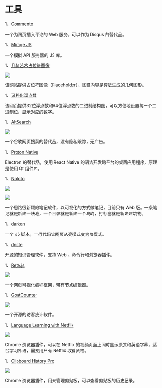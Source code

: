 # 工具

1、[Commento](https://commento.io/)

一个为网页插入评论的 Web 服务，可以作为 Disqus 的替代品。

1、[Mirage JS](https://miragejs.com/)

一个模拟 API 服务器的 JS 库。

1、[几何艺术占位符图像](https://generative-placeholders.glitch.me/)

![](https://www.wangbase.com/blogimg/asset/202001/bg2020012501.jpg)

该网站提供占位符图像（Placeholder），图像内容是算法生成的几何图形。

1、[可视化浮点数](http://evanw.github.io/float-toy/)

该网页提供32位浮点数和64位浮点数的二进制结构图，可以方便地设置每一个二进制位，显示对应的数字。

1、[AltSearch](https://altsearch.org/)

![](https://www.wangbase.com/blogimg/asset/202001/bg2020012201.jpg)

一个谷歌网页搜索的替代品，没有隐私跟踪，无广告。

1、[Proton Native](https://proton-native.js.org)

Electron 的替代品，使用 React Native 的语法开发跨平台的桌面应用程序，原理是使用 Qt 组件库。

1、[Nototo](https://www.nototo.app/)

![](https://www.wangbase.com/blogimg/asset/202001/bg2020011902.jpg)

![](https://www.wangbase.com/blogimg/asset/202001/bg2020011903.jpg)

一个思路很新颖的笔记软件，以可视化的方式做笔记，目前只有 Web 版。一条笔记就是新建一块地，一个目录就是新建一个岛屿，打标签就是新建建筑物。

1、[darken](https://github.com/ColinEspinas/darken)

一个 JS 脚本，一行代码让网页从亮模式变为暗模式。

1、[dnote](https://github.com/dnote/dnote)

开源的知识管理软件，支持 Web 、命令行和浏览器插件。

1、[Rete.js](https://github.com/retejs/rete) 

![](https://www.wangbase.com/blogimg/asset/202001/bg2020011508.jpg)

一个网页可视化编程框架，带有节点编辑器。

1、[GoatCounter](https://www.goatcounter.com/)

![](https://www.wangbase.com/blogimg/asset/202001/bg2020011501.jpg)

一个开源的访客统计软件。

1、[Language Learning with Netflix](https://chrome.google.com/webstore/detail/language-learning-with-ne/hoombieeljmmljlkjmnheibnpciblicm?hl=en)

![](https://www.wangbase.com/blogimg/asset/202001/bg2020011307.jpg)

Chrome 浏览器插件，可以在 Netflix 的视频页面上同时显示原文和英语字幕，适合学习外语，需要用户有 Netflix 收看资格。

1、[Clipboard History Pro](https://chrome.google.com/webstore/detail/clipboard-history-pro-bes/ajiejmhbejpdgkkigpddefnjmgcbkenk)

![](https://www.wangbase.com/blogimg/asset/202001/bg2020011301.jpg)

Chrome 浏览器插件，用来管理剪贴板，可以查看剪贴板的历史记录。
